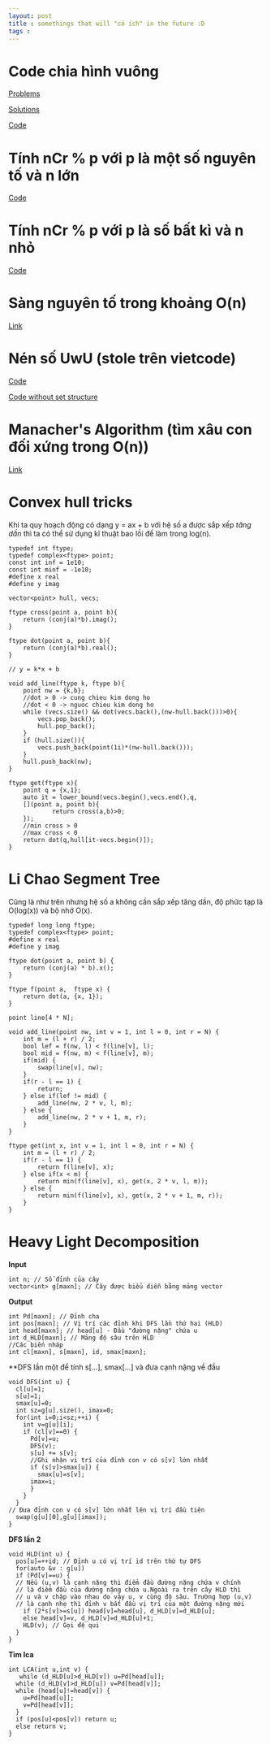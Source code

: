 ```yaml
---
layout: post
title : somethings that will "có ích" in the future :D
tags :
---
```

# Code chia hình vuông

[Problems](https://lqdoj.edu.vn/problem/virus)

[Solutions](https://docs.google.com/document/d/1S4Cb3173PIXiV35fKHNGm31Vzn0yI7HKOutqsL9Ulsg/edit?fbclid=IwAR3LXsMcZcDJx_EhJVL023CC-KE51DYy4itU__PqtSiHHUBvdUpXJvpNA_I)

[Code](https://ideone.com/2yDWq8?fbclid=IwAR2sZLP4RhsXhEeEywqiCQDoBKEde2xek3KFs1PPHZsgvSk92uR4vtJ859s)

# Tính nCr % p với p là một số nguyên tố và n lớn

[Code](https://pastebin.com/KrLXyuwy)

# Tính nCr % p với p là số bất kì và n nhỏ

[Code](https://pastebin.com/nt3RsCrT)

# Sàng nguyên tố trong khoảng O(n)

[Link](https://cp-algorithms.com/algebra/prime-sieve-linear.html)

# Nén số UwU (stole trên vietcode)

[Code](https://pastebin.com/WNjGUxYL)

[Code without set structure](https://pastebin.com/KH5heBsd)

# Manacher's Algorithm (tìm xâu con đối xứng trong O(n))

[Link](https://cp-algorithms.com/string/manacher.html)

# Convex hull tricks

Khi ta quy hoạch động có dạng y = ax + b với hệ số a được sắp xếp *tăng dần* thì ta có thể sử dụng kĩ thuật bao lồi để làm trong log(n).

~~~
typedef int ftype;
typedef complex<ftype> point;
const int inf = 1e10;
const int minf = -1e10;
#define x real
#define y imag

vector<point> hull, vecs;

ftype cross(point a, point b){
    return (conj(a)*b).imag();
}

ftype dot(point a, point b){
    return (conj(a)*b).real();
}

// y = k*x + b

void add_line(ftype k, ftype b){
    point nw = {k,b};
    //dot > 0 -> cung chieu kim dong ho
    //dot < 0 -> nguoc chieu kim dong ho
    while (vecs.size() && dot(vecs.back(),(nw-hull.back()))>0){
        vecs.pop_back();
        hull.pop_back();
    }
    if (hull.size()){
        vecs.push_back(point(1i)*(nw-hull.back()));
    }
    hull.push_back(nw);
}

ftype get(ftype x){
    point q = {x,1};
    auto it = lower_bound(vecs.begin(),vecs.end(),q,
    [](point a, point b){
            return cross(a,b)>0;
    });
    //min cross > 0
    //max cross < 0
    return dot(q,hull[it-vecs.begin()]);
}
~~~

# Li Chao Segment Tree

Cũng là như trên nhưng hệ số a không cần sắp xếp tăng dần, độ phức tạp là O(log(x)) và bộ nhớ O(x).

~~~
typedef long long ftype;
typedef complex<ftype> point;
#define x real
#define y imag
 
ftype dot(point a, point b) {
    return (conj(a) * b).x();
}
 
ftype f(point a,  ftype x) {
    return dot(a, {x, 1});
}
 
point line[4 * N];
 
void add_line(point nw, int v = 1, int l = 0, int r = N) {
    int m = (l + r) / 2;
    bool lef = f(nw, l) < f(line[v], l);
    bool mid = f(nw, m) < f(line[v], m);
    if(mid) {
        swap(line[v], nw);
    }
    if(r - l == 1) {
        return;
    } else if(lef != mid) {
        add_line(nw, 2 * v, l, m);
    } else {
        add_line(nw, 2 * v + 1, m, r);
    }
}
 
ftype get(int x, int v = 1, int l = 0, int r = N) {
    int m = (l + r) / 2;
    if(r - l == 1) {
        return f(line[v], x);
    } else if(x < m) {
        return min(f(line[v], x), get(x, 2 * v, l, m));
    } else {
        return min(f(line[v], x), get(x, 2 * v + 1, m, r));
    }
}
~~~

# Heavy Light Decomposition

**Input**

~~~
int n; // Số đỉnh của cây
vector<int> g[maxn]; // Cây được biểu diễn bằng mảng vector
~~~

**Output**

~~~
int Pd[maxn]; // Đỉnh cha
int pos[maxn]; // Vị trí các đỉnh khi DFS lần thứ hai (HLD)
int head[maxn]; // head[u] - Đầu "đường nặng" chứa u
int d_HLD[maxn]; // Mảng độ sâu trên HLD
//Các biến nháp
int cl[maxn], s[maxn], id, smax[maxn];
~~~

**DFS lần một để tính s[...], smax[...] và đưa cạnh nặng về đầu

~~~
void DFS(int u) {
  cl[u]=1;
  s[u]=1;
  smax[u]=0;
  int sz=g[u].size(), imax=0;
  for(int i=0;i<sz;++i) {
    int v=g[u][i];
    if (cl[v]==0) {
      Pd[v]=u;
      DFS(v);
      s[u] += s[v];
      //Ghi nhận vi trí của đỉnh con v có s[v] lớn nhất
      if (s[v]>smax[u]) {
        smax[u]=s[v];
      imax=i;
      }
    }
  }
// Đưa đỉnh con v có s[v] lớn nhất lên vị trí đầu tiên
  swap(g[u][0],g[u][imax]);
}
~~~

**DFS lần 2**

~~~
void HLD(int u) {
  pos[u]=++id; // Đỉnh u có vị trí id trên thứ tự DFS
  for(auto &v : g[u])
  if (Pd[v]==u) {
  // Nếu (u,v) là cạnh nặng thì điểm đầu đường nặng chứa v chính
  // là điểm đầu của đường nặng chứa u.Ngoài ra trên cây HLD thì
  // u và v chập vào nhau do vậy u, v cùng độ sâu. Trường hợp (u,v)
  // là cạnh nhẹ thì đỉnh v bắt đầu vị trí của một đường nặng mới
    if (2*s[v]>=s[u]) head[v]=head[u], d_HLD[v]=d_HLD[u];
    else head[v]=v, d_HLD[v]=d_HLD[u]+1;
    HLD(v); // Gọi đệ qui
  }
}
~~~

**Tìm lca**

~~~
int LCA(int u,int v) {
   while (d_HLD[u]>d_HLD[v]) u=Pd[head[u]];
  while (d_HLD[v]>d_HLD[u]) v=Pd[head[v]];
  while (head[u]!=head[v]) {
    u=Pd[head[u]];
    v=Pd[head[v]];
  }
  if (pos[u]<pos[v]) return u;
  else return v;
}
~~~
